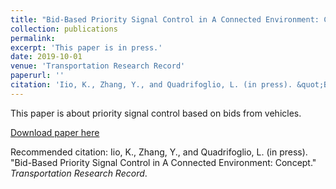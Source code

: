 ```yaml
---
title: "Bid-Based Priority Signal Control in A Connected Environment: Concept"
collection: publications
permalink: 
excerpt: 'This paper is in press.'
date: 2019-10-01
venue: 'Transportation Research Record'
paperurl: ''
citation: 'Iio, K., Zhang, Y., and Quadrifoglio, L. (in press). &quot;Bid-Based Priority Signal Control in A Connected Environment: Concept.&quot; <i>Transportation Research Record</i>.'
---
```

This paper is about priority signal control based on bids from vehicles.

[Download paper here]()

Recommended citation: Iio, K., Zhang, Y., and Quadrifoglio, L. (in press). &quot;Bid-Based Priority Signal Control in A Connected Environment: Concept.&quot; <i>Transportation Research Record</i>.
